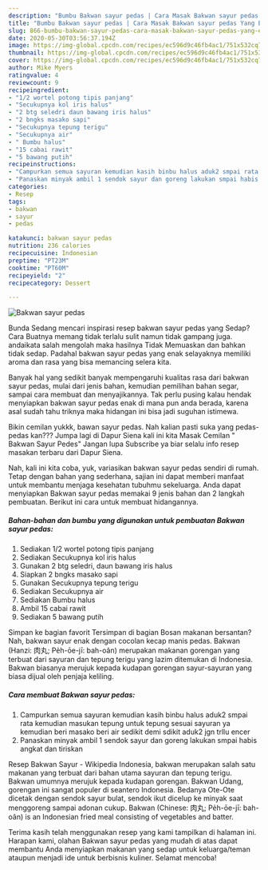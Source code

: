 ```yaml
---
description: "Bumbu Bakwan sayur pedas | Cara Masak Bakwan sayur pedas Yang Enak Banget"
title: "Bumbu Bakwan sayur pedas | Cara Masak Bakwan sayur pedas Yang Enak Banget"
slug: 866-bumbu-bakwan-sayur-pedas-cara-masak-bakwan-sayur-pedas-yang-enak-banget
date: 2020-05-30T03:56:37.194Z
image: https://img-global.cpcdn.com/recipes/ec596d9c46fb4ac1/751x532cq70/bakwan-sayur-pedas-foto-resep-utama.jpg
thumbnail: https://img-global.cpcdn.com/recipes/ec596d9c46fb4ac1/751x532cq70/bakwan-sayur-pedas-foto-resep-utama.jpg
cover: https://img-global.cpcdn.com/recipes/ec596d9c46fb4ac1/751x532cq70/bakwan-sayur-pedas-foto-resep-utama.jpg
author: Mike Myers
ratingvalue: 4
reviewcount: 9
recipeingredient:
- "1/2 wortel potong tipis panjang"
- "Secukupnya kol iris halus"
- "2 btg seledri daun bawang iris halus"
- "2 bngks masako sapi"
- "Secukupnya tepung terigu"
- "Secukupnya air"
- " Bumbu halus"
- "15 cabai rawit"
- "5 bawang putih"
recipeinstructions:
- "Campurkan semua sayuran kemudian kasih binbu halus aduk2 smpai rata kemudian masukan tepung untuk tepung sesuai sayuran ya kemudian beri masako beri air sedikit demi sdikit aduk2 jgn trllu encer"
- "Panaskan minyak ambil 1 sendok sayur dan goreng lakukan smpai habis angkat dan tiriskan"
categories:
- Resep
tags:
- bakwan
- sayur
- pedas

katakunci: bakwan sayur pedas 
nutrition: 236 calories
recipecuisine: Indonesian
preptime: "PT23M"
cooktime: "PT60M"
recipeyield: "2"
recipecategory: Dessert

---
```



![Bakwan sayur pedas](https://img-global.cpcdn.com/recipes/ec596d9c46fb4ac1/751x532cq70/bakwan-sayur-pedas-foto-resep-utama.jpg)

Bunda Sedang mencari inspirasi resep bakwan sayur pedas yang Sedap? Cara Buatnya memang tidak terlalu sulit namun tidak gampang juga. andaikata salah mengolah maka hasilnya Tidak Memuaskan dan bahkan tidak sedap. Padahal bakwan sayur pedas yang enak selayaknya memiliki aroma dan rasa yang bisa memancing selera kita.

Banyak hal yang sedikit banyak mempengaruhi kualitas rasa dari bakwan sayur pedas, mulai dari jenis bahan, kemudian pemilihan bahan segar, sampai cara membuat dan menyajikannya. Tak perlu pusing kalau hendak menyiapkan bakwan sayur pedas enak di mana pun anda berada, karena asal sudah tahu triknya maka hidangan ini bisa jadi suguhan istimewa.

Bikin cemilan yukkk, bawan sayur pedas. Nah kalian pasti suka yang pedas-pedas kan??? Jumpa lagi di Dapur Siena kali ini kita Masak Cemilan &#34; Bakwan Sayur Pedes&#34; Jangan lupa Subscribe ya biar selalu info resep masakan terbaru dari Dapur Siena.


Nah, kali ini kita coba, yuk, variasikan bakwan sayur pedas sendiri di rumah. Tetap dengan bahan yang sederhana, sajian ini dapat memberi manfaat untuk membantu menjaga kesehatan tubuhmu sekeluarga. Anda dapat menyiapkan Bakwan sayur pedas memakai 9 jenis bahan dan 2 langkah pembuatan. Berikut ini cara untuk membuat hidangannya.

<!--inarticleads1-->

##### Bahan-bahan dan bumbu yang digunakan untuk pembuatan Bakwan sayur pedas:

1. Sediakan 1/2 wortel potong tipis panjang
1. Sediakan Secukupnya kol iris halus
1. Gunakan 2 btg seledri, daun bawang iris halus
1. Siapkan 2 bngks masako sapi
1. Gunakan Secukupnya tepung terigu
1. Sediakan Secukupnya air
1. Sediakan  Bumbu halus
1. Ambil 15 cabai rawit
1. Sediakan 5 bawang putih


Simpan ke bagian favorit Tersimpan di bagian Bosan makanan bersantan? Nah, bakwan sayur enak dengan cocolan kecap manis pedas. Bakwan (Hanzi: 肉丸; Pe̍h-ōe-jī: bah-oân) merupakan makanan gorengan yang terbuat dari sayuran dan tepung terigu yang lazim ditemukan di Indonesia. Bakwan biasanya merujuk kepada kudapan gorengan sayur-sayuran yang biasa dijual oleh penjaja keliling. 

<!--inarticleads2-->

##### Cara membuat Bakwan sayur pedas:

1. Campurkan semua sayuran kemudian kasih binbu halus aduk2 smpai rata kemudian masukan tepung untuk tepung sesuai sayuran ya kemudian beri masako beri air sedikit demi sdikit aduk2 jgn trllu encer
1. Panaskan minyak ambil 1 sendok sayur dan goreng lakukan smpai habis angkat dan tiriskan


Resep Bakwan Sayur - Wikipedia Indonesia, bakwan merupakan salah satu makanan yang terbuat dari bahan utama sayuran dan tepung terigu. Bakwan umumnya merujuk kepada kudapan gorengan. Bakwan Udang, gorengan ini sangat populer di seantero Indonesia. Bedanya Ote-Ote dicetak dengan sendok sayur bulat, sendok ikut dicelup ke minyak saat menggoreng sampai adonan cukup. Bakwan (Chinese: 肉丸; Pe̍h-ōe-jī: bah-oân) is an Indonesian fried meal consisting of vegetables and batter. 

Terima kasih telah menggunakan resep yang kami tampilkan di halaman ini. Harapan kami, olahan Bakwan sayur pedas yang mudah di atas dapat membantu Anda menyiapkan makanan yang sedap untuk keluarga/teman ataupun menjadi ide untuk berbisnis kuliner. Selamat mencoba!

